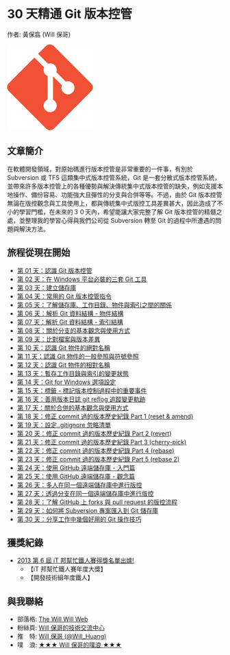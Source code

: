 # 30 天精通 Git 版本控管

作者: 黃保翕 (Will 保哥)

![Git](figures/README/01.png)

## 文章簡介

在軟體開發領域，對原始碼進行版本控管是非常重要的一件事，有別於 Subversion 或 TFS 這類集中式版本控管系統，Git 是一套分散式版本控管系統，並帶來許多版本控管上的各種優勢與解決傳統集中式版本控管的缺失，例如支援本地操作、備份容易、功能強大且彈性的分支與合併等等。不過，由於 Git 版本控管無論在版控觀念與工具使用上，都與傳統集中式版控工具差異甚大，因此造成了不小的學習門檻，在未來的３０天內，希望能讓大家完整了解 Git 版本控管的精髓之處，並整理我的學習心得與我們公司從 Subversion 轉至 Git 的過程中所遭遇的問題與解決方法。

## 旅程從現在開始

* [第 01 天：認識 Git 版本控管](01)
* [第 02 天：在 Windows 平台必裝的三套 Git 工具](02)
* [第 03 天：建立儲存庫](03)
* [第 04 天：常用的 Git 版本控管指令](04)
* [第 05 天：了解儲存庫、工作目錄、物件與索引之間的關係](05)
* [第 06 天：解析 Git 資料結構 - 物件結構](06)
* [第 07 天：解析 Git 資料結構 - 索引結構](07)
* [第 08 天：關於分支的基本觀念與使用方式](08)
* [第 09 天：比對檔案與版本差異](09)
* [第 10 天：認識 Git 物件的絕對名稱](10)
* [第 11 天：認識 Git 物件的一般參照與符號參照](11)
* [第 12 天：認識 Git 物件的相對名稱](12)
* [第 13 天：暫存工作目錄與索引的變更狀態](13)
* [第 14 天：Git for Windows 選項設定](14)
* [第 15 天：標籤 - 標記版本控制過程中的重要事件](15)
* [第 16 天：善用版本日誌 git reflog 追蹤變更軌跡](16)
* [第 17 天：關於合併的基本觀念與使用方式](17)
* [第 18 天：修正 commit 過的版本歷史紀錄 Part 1 (reset & amend)](18)
* [第 19 天：設定 .gitignore 忽略清單](19)
* [第 20 天：修正 commit 過的版本歷史紀錄 Part 2 (revert)](20)
* [第 21 天：修正 commit 過的版本歷史紀錄 Part 3 (cherry-pick)](21)
* [第 22 天：修正 commit 過的版本歷史紀錄 Part 4 (rebase)](22)
* [第 23 天：修正 commit 過的版本歷史紀錄 Part 5 (rebase 2)](23)
* [第 24 天：使用 GitHub 遠端儲存庫 - 入門篇](24)
* [第 25 天：使用 GitHub 遠端儲存庫 - 觀念篇](25)
* [第 26 天：多人在同一個遠端儲存庫中進行版控](26)
* [第 27 天：透過分支在同一個遠端儲存庫中進行版控](27)
* [第 28 天：了解 GitHub 上 forks 與 pull request 的版控流程](28)
* [第 29 天：如何將 Subversion 專案匯入到 Git 儲存庫](29)
* [第 30 天：分享工作中幾個好用的 Git 操作技巧](30)

## 獲獎紀錄

* [2013 第 6 屆 iT 邦幫忙鐵人賽得獎名單出爐!](http://ithelp.ithome.com.tw/articles/10142953)
  * 【iT 邦幫忙鐵人賽年度大獎】
  * 【開發技術組年度鐵人】

## 與我聯絡

* 部落格: [The Will Will Web](https://blog.miniasp.com/)
* 粉絲頁: [Will 保哥的技術交流中心](https://www.facebook.com/will.fans)
* 推　特: [Will 保哥 (@Will_Huang)](https://twitter.com/Will_Huang)
* 噗　浪: [★★★ Will 保哥的噗浪 ★★★](https://www.plurk.com/willh/invite)
